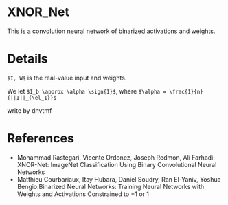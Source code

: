 # XNOR_Net
This is a convolution neural network of binarized activations and weights.

# Details

`$I, W$` is the real-value input and weights.

We let `$I_b \approx \alpha \sign{I}$`, where `$\alpha = \frac{1}{n}{||I||_{\el_1}}$`

write by dnvtmf

# References
- Mohammad Rastegari, Vicente Ordonez, Joseph Redmon, Ali Farhadi: XNOR-Net: ImageNet Classification Using Binary Convolutional Neural Networks
- Matthieu Courbariaux, Itay Hubara, Daniel Soudry, Ran El-Yaniv, Yoshua Bengio:Binarized Neural Networks: Training Neural Networks with Weights and Activations Constrained to +1 or 1

